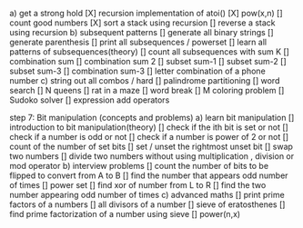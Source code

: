  a) get a strong hold
        [X] recursion implementation of atoi()
        [X] pow(x,n)
        [] count good numbers
        [X] sort a stack using recursion
        [] reverse a stack using recursion
    b) subsequent patterns
        [] generate all binary strings
        [] generate parenthesis
        [] print all subsequences / powerset
        [] learn all patterns of subsequences(theory)
        [] count all subsequences with sum K
        [] combination sum
        [] combination sum 2
        [] subset sum-1
        [] subset sum-2
        [] subset sum-3
        [] combination sum-3
        [] letter combination of a phone number
    c) string out all combos / hard
        [] palindrome partitioning
        [] word search
        [] N queens
        [] rat in a maze
        [] word break
        [] M coloring problem
        [] Sudoko solver
        [] expression add operators

step 7: Bit manipulation (concepts and problems)
    a) learn bit manipulation
        [] introduction to bit manipulation(theory)
        [] check if the ith bit is set or not
        [] check if a number is odd or not
        [] check if a number is power of 2 or not
        [] count of the number of set bits
        [] set / unset the rightmost unset bit
        [] swap two numbers
        [] divide two numbers without using multiplication , division or mod operator
    b) interview problems
        [] count the number of bits to be flipped to convert from A to B
        [] find the number that appears odd number of times
        [] power set
        [] find xor of number from L to R
        [] find the two number appearing odd number of times
    c) advanced maths
        [] print prime factors of a numbers
        [] all divisors of a number
        [] sieve of eratosthenes
        [] find prime factorization of a number using sieve
        [] power(n,x)
